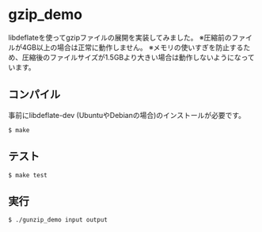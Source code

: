 # gzip_demo
libdeflateを使ってgzipファイルの展開を実装してみました。
※圧縮前のファイルが4GB以上の場合は正常に動作しません。
※メモリの使いすぎを防止するため、圧縮後のファイルサイズが1.5GBより大きい場合は動作しないようになっています。

## コンパイル
事前にlibdeflate-dev (UbuntuやDebianの場合)のインストールが必要です。
```
$ make
```

## テスト
```
$ make test
```

## 実行
```
$ ./gunzip_demo input output
```
